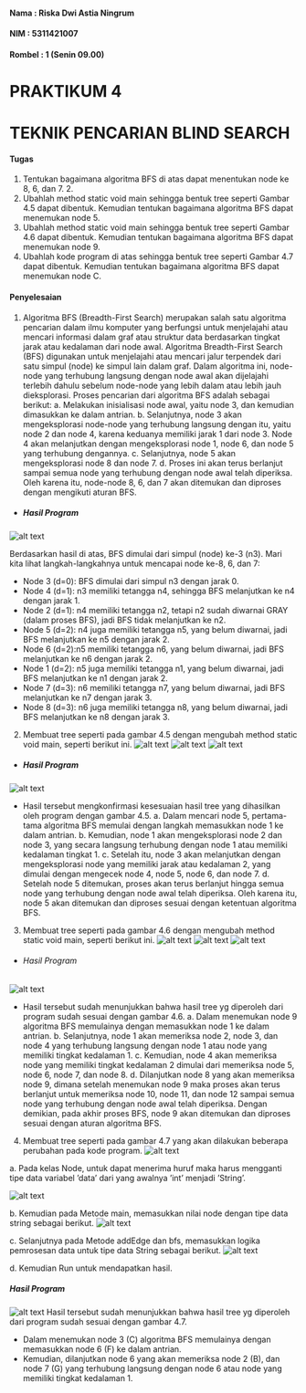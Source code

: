 #### Nama		: Riska Dwi Astia Ningrum
#### NIM		: 5311421007
#### Rombel 	: 1 (Senin 09.00)

# PRAKTIKUM 4
# TEKNIK PENCARIAN BLIND SEARCH

#### Tugas
1.	Tentukan bagaimana algoritma BFS di atas dapat menentukan node ke 8, 6, dan 7. 2. 
2.	Ubahlah method static void main sehingga bentuk tree seperti Gambar 4.5 dapat dibentuk. Kemudian tentukan bagaimana algoritma BFS dapat menemukan node 5. 
3.	Ubahlah method static void main sehingga bentuk tree seperti Gambar 4.6 dapat dibentuk. Kemudian tentukan bagaimana algoritma BFS dapat menemukan node 9. 
4.	Ubahlah kode program di atas sehingga bentuk tree seperti Gambar 4.7 dapat dibentuk. Kemudian tentukan bagaimana algoritma BFS dapat menemukan node C.

#### Penyelesaian
1.	Algoritma BFS (Breadth-First Search) merupakan salah satu algoritma pencarian dalam ilmu komputer yang berfungsi untuk menjelajahi atau mencari informasi dalam graf atau struktur data berdasarkan tingkat jarak atau kedalaman dari node awal. Algoritma Breadth-First Search (BFS) digunakan untuk menjelajahi atau mencari jalur terpendek dari satu simpul (node) ke simpul lain dalam graf. Dalam algoritma ini, node-node yang terhubung langsung dengan node awal akan dijelajahi terlebih dahulu sebelum node-node yang lebih dalam atau lebih jauh dieksplorasi.
Proses pencarian dari algoritma BFS adalah sebagai berikut:
a.	Melakukan inisialisasi node awal, yaitu node 3, dan kemudian dimasukkan ke dalam antrian. 
b.	Selanjutnya, node 3 akan mengeksplorasi node-node yang terhubung langsung dengan itu, yaitu node 2 dan node 4, karena keduanya memiliki jarak 1 dari node 3. Node 4 akan melanjutkan dengan mengeksplorasi node 1, node 6, dan node 5 yang terhubung dengannya. 
c.	Selanjutnya, node 5 akan mengeksplorasi node 8 dan node 7. 
d.	Proses ini akan terus berlanjut sampai semua node yang terhubung dengan node awal telah diperiksa. 
Oleh karena itu, node-node 8, 6, dan 7 akan ditemukan dan diproses dengan mengikuti aturan BFS.

- ##### Hasil Program
![alt text](https://github.com/riskadwi13/Artificial-Intelligence-and-Application/blob/main/1-4.jpeg)

Berdasarkan hasil di atas, BFS dimulai dari simpul (node) ke-3 (n3). Mari kita lihat langkah-langkahnya untuk mencapai node ke-8, 6, dan 7:
- 	Node 3 (d=0): BFS dimulai dari simpul n3 dengan jarak 0.
-	Node 4 (d=1): n3 memiliki tetangga n4, sehingga BFS melanjutkan ke n4 dengan jarak 1.
-	Node 2 (d=1): n4 memiliki tetangga n2, tetapi n2 sudah diwarnai GRAY (dalam proses BFS), jadi BFS tidak melanjutkan ke n2.
-	Node 5 (d=2): n4 juga memiliki tetangga n5, yang belum diwarnai, jadi BFS melanjutkan ke n5 dengan jarak 2.
-	Node 6 (d=2):n5 memiliki tetangga n6, yang belum diwarnai, jadi BFS melanjutkan ke n6 dengan jarak 2.
-	Node 1 (d=2): n5 juga memiliki tetangga n1, yang belum diwarnai, jadi BFS melanjutkan ke n1 dengan jarak 2.
-	Node 7 (d=3): n6 memiliki tetangga n7, yang belum diwarnai, jadi BFS melanjutkan ke n7 dengan jarak 3.
-	Node 8 (d=3): n6 juga memiliki tetangga n8, yang belum diwarnai, jadi BFS melanjutkan ke n8 dengan jarak 3.


2.	Membuat tree seperti pada gambar 4.5 dengan mengubah method static void main, seperti berikut ini.
![alt text](https://github.com/riskadwi13/Artificial-Intelligence-and-Application/blob/main/2-4.jpeg)
![alt text](https://github.com/riskadwi13/Artificial-Intelligence-and-Application/blob/main/3-4.jpeg)
![alt text](https://github.com/riskadwi13/Artificial-Intelligence-and-Application/blob/main/4-4..jpg)
- ##### Hasil Program
![alt text](https://github.com/riskadwi13/Artificial-Intelligence-and-Application/blob/main/5-4.jpg)
- Hasil tersebut mengkonfirmasi kesesuaian hasil tree yang dihasilkan oleh program dengan gambar 4.5. 
a.	Dalam mencari node 5, pertama-tama algoritma BFS memulai dengan langkah memasukkan node 1 ke dalam antrian. 
b.	Kemudian, node 1 akan mengeksplorasi node 2 dan node 3, yang secara langsung terhubung dengan node 1 atau memiliki kedalaman tingkat 1. 
c.	Setelah itu, node 3 akan melanjutkan dengan mengeksplorasi node yang memiliki jarak atau kedalaman 2, yang dimulai dengan mengecek node 4, node 5, node 6, dan node 7. 
d.	Setelah node 5 ditemukan, proses akan terus berlanjut hingga semua node yang terhubung dengan node awal telah diperiksa. 
Oleh karena itu, node 5 akan ditemukan dan diproses sesuai dengan ketentuan algoritma BFS.


3. Membuat tree seperti pada gambar 4.6 dengan mengubah method static void main, seperti berikut ini.
![alt text](https://github.com/riskadwi13/Artificial-Intelligence-and-Application/blob/main/6-4.jpg)
![alt text](https://github.com/riskadwi13/Artificial-Intelligence-and-Application/blob/main/7-4.jpg)
![alt text](https://github.com/riskadwi13/Artificial-Intelligence-and-Application/blob/main/8-4.jpg)
- ###### Hasil Program
![alt text](https://github.com/riskadwi13/Artificial-Intelligence-and-Application/blob/main/9-4.jpg)
- Hasil tersebut sudah menunjukkan bahwa hasil tree yg diperoleh dari program sudah sesuai dengan gambar 4.6. 
a.	Dalam menemukan node 9 algoritma BFS memulainya dengan memasukkan node 1 ke dalam antrian. 
b.	Selanjutnya, node 1 akan memeriksa node 2, node 3, dan node 4 yang terhubung langsung dengan node 1 atau node yang memiliki tingkat kedalaman 1. 
c.	Kemudian, node 4 akan memeriksa node yang memiliki tingkat kedalaman 2 dimulai dari memeriksa node 5, node 6, node 7, dan node 8. 
d.	Dilanjutkan node 8 yang akan memeriksa node 9, dimana setelah menemukan node 9 maka proses akan terus berlanjut untuk memeriksa node 10, node 11, dan node 12 sampai semua node yang terhubung dengan node awal telah diperiksa. 
Dengan demikian, pada akhir proses BFS, node 9 akan ditemukan dan diproses sesuai dengan aturan algoritma BFS.

4.	Membuat tree seperti pada gambar 4.7 yang akan dilakukan beberapa perubahan pada kode program.
![alt text](https://github.com/riskadwi13/Artificial-Intelligence-and-Application/blob/main/10-4.jpg)

a.	Pada kelas Node, untuk dapat menerima huruf maka harus mengganti tipe data variabel ’data’ dari yang awalnya ’int’ menjadi ’String’.

![alt text](https://github.com/riskadwi13/Artificial-Intelligence-and-Application/blob/main/11-4.jpg)

b.	Kemudian pada Metode main, memasukkan nilai node dengan tipe data string sebagai berikut.
![alt text](https://github.com/riskadwi13/Artificial-Intelligence-and-Application/blob/main/12-4.jpg)

c.	Selanjutnya pada Metode addEdge dan bfs, memasukkan logika pemrosesan data untuk tipe data String sebagai berikut.
![alt text](https://github.com/riskadwi13/Artificial-Intelligence-and-Application/blob/main/13-4.jpg)

d.	Kemudian Run untuk mendapatkan hasil.
##### Hasil Program
![alt text](https://github.com/riskadwi13/Artificial-Intelligence-and-Application/blob/main/14-4.jpg)
Hasil tersebut sudah menunjukkan bahwa hasil tree yg diperoleh dari program sudah sesuai dengan gambar 4.7. 
-	Dalam menemukan node 3 (C) algoritma BFS memulainya dengan memasukkan node 6 (F) ke dalam antrian. 
-	Kemudian, dilanjutkan node 6 yang akan memeriksa node 2 (B), dan node 7 (G) yang terhubung langsung dengan node 6 atau node yang memiliki tingkat kedalaman 1. 
